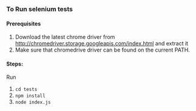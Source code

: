 ### To Run selenium tests

#### Prerequisites
  1. Download the latest chrome driver from http://chromedriver.storage.googleapis.com/index.html and extract it
  2. Make sure that chromedrive driver can be found on the current PATH.

#### Steps:

Run
  1. `cd tests`
  2. `npm install`
  3. `node index.js`
